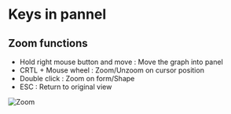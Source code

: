 # Keys in pannel
## Zoom functions
  - Hold right mouse button and move : Move the graph into panel
  - CRTL + Mouse wheel : Zoom/Unzoom on cursor position
  - Double click : Zoom on form/Shape
  - ESC : Return to original view

![Zoom](https://algenty.github.io/flowcharting-repository/images/zoom2_ani.gif)